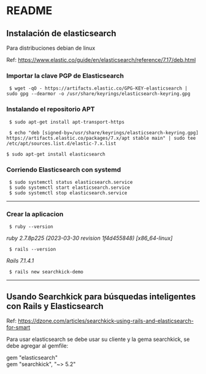 # README

## Instalación de elasticsearch

Para distribuciones debian de linux

Ref:
https://www.elastic.co/guide/en/elasticsearch/reference/7.17/deb.html


### Importar la clave PGP de Elasticsearch
```
 $ wget -qO - https://artifacts.elastic.co/GPG-KEY-elasticsearch | sudo gpg --dearmor -o /usr/share/keyrings/elasticsearch-keyring.gpg
```


### Instalando el repositorio APT

```
 $ sudo apt-get install apt-transport-https
```

```
 $ echo "deb [signed-by=/usr/share/keyrings/elasticsearch-keyring.gpg] https://artifacts.elastic.co/packages/7.x/apt stable main" | sudo tee /etc/apt/sources.list.d/elastic-7.x.list
```

```
$ sudo apt-get install elasticsearch
```


### Corriendo Elasticsearch con systemd
```
 $ sudo systemctl status elasticsearch.service
 $ sudo systemctl start elasticsearch.service
 $ sudo systemctl stop elasticsearch.service
```

---

### Crear la aplicacion

```
 $ ruby --version
```
_ruby 2.7.8p225 (2023-03-30 revision 1f4d455848) [x86_64-linux]_

```
 $ rails --version
```
_Rails 7.1.4.1_


```
 $ rails new searchkick-demo
```

---

## Usando Searchkick para búsquedas inteligentes con Rails y Elasticsearch

Ref: https://dzone.com/articles/searchkick-using-rails-and-elasticsearch-for-smart

Para usar elasticsearch se debe usar su cliente y la gema searchkick, se debe agregar al gemfile:

gem "elasticsearch"  
gem "searchkick", "~> 5.2"

